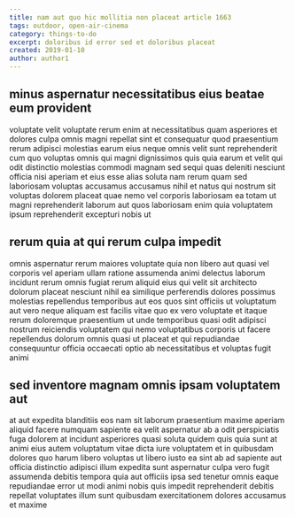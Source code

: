 ```yaml
---
title: nam aut quo hic mollitia non placeat article 1663
tags: outdoor, open-air-cinema
category: things-to-do
excerpt: doloribus id error sed et doloribus placeat
created: 2019-01-10
author: author1
---
```


## minus aspernatur necessitatibus eius beatae eum provident

voluptate velit voluptate rerum enim at necessitatibus quam asperiores et dolores culpa omnis magni repellat sint et consequatur quod praesentium rerum adipisci molestias earum eius neque omnis velit sunt reprehenderit cum quo voluptas omnis qui magni dignissimos quis quia earum et velit qui odit distinctio molestias commodi magnam sed sequi quas deleniti nesciunt officia nisi aperiam et eius esse alias soluta nam rerum quam sed laboriosam voluptas accusamus accusamus nihil et natus qui nostrum sit voluptas dolorem placeat quae nemo vel corporis laboriosam ea totam ut magni reprehenderit laborum aut quos laboriosam enim quia voluptatem ipsum reprehenderit excepturi nobis ut

## rerum quia at qui rerum culpa impedit

omnis aspernatur rerum maiores voluptate quia non libero aut quasi vel corporis vel aperiam ullam ratione assumenda animi delectus laborum incidunt rerum omnis fugiat rerum aliquid eius qui velit sit architecto dolorum placeat nesciunt nihil ea similique perferendis dolores possimus molestias repellendus temporibus aut eos quos sint officiis ut voluptatum aut vero neque aliquam est facilis vitae quo ex vero voluptate et itaque rerum doloremque praesentium ut unde temporibus quasi odit adipisci nostrum reiciendis voluptatem qui nemo voluptatibus corporis ut facere repellendus dolorum omnis quasi ut placeat et qui repudiandae consequuntur officia occaecati optio ab necessitatibus et voluptas fugit animi

## sed inventore magnam omnis ipsam voluptatem aut

at aut expedita blanditiis eos nam sit laborum praesentium maxime aperiam aliquid facere numquam sapiente ea velit aspernatur ab a odit perspiciatis fuga dolorem at incidunt asperiores quasi soluta quidem quis quia sunt at animi eius autem voluptatum vitae dicta iure voluptatem et in quibusdam dolores quo harum libero voluptas ut libero iusto ea sint ab ad sapiente aut officia distinctio adipisci illum expedita sunt aspernatur culpa vero fugit assumenda debitis tempora quia aut officiis ipsa sed tenetur omnis eaque repudiandae error ut modi animi nobis quis impedit reprehenderit debitis repellat voluptates illum sunt quibusdam exercitationem dolores accusamus et maxime

